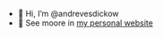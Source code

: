 - 👋 Hi, I’m @andrevesdickow
- 👀 See moore in [my personal website](http://dickow.me)

<!---
andrevesdickow/andrevesdickow is a ✨ special ✨ repository because its `README.md` (this file) appears on your GitHub profile.
You can click the Preview link to take a look at your changes.
--->
